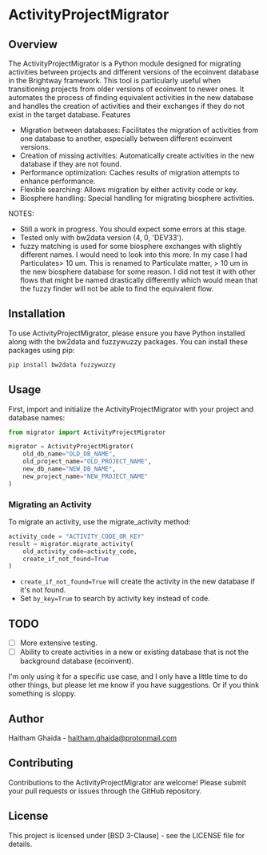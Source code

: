 # ActivityProjectMigrator
## Overview


The ActivityProjectMigrator is a Python module designed for migrating activities between projects and different versions of the ecoinvent database in the Brightway framework. This tool is particularly useful when transitioning projects from older versions of ecoinvent to newer ones. It automates the process of finding equivalent activities in the new database and handles the creation of activities and their exchanges if they do not exist in the target database.
Features

- Migration between databases: Facilitates the migration of activities from one database to another, especially between different ecoinvent versions.
- Creation of missing activities: Automatically create activities in the new database if they are not found.
- Performance optimization: Caches results of migration attempts to enhance performance.
- Flexible searching: Allows migration by either activity code or key.
- Biosphere handling: Special handling for migrating biosphere activities.

NOTES: 
- Still a work in progress. You should expect some errors at this stage.
- Tested only with bw2data version (4, 0, 'DEV33').
- fuzzy matching is used for some biosphere exchanges with slightly different names. I would need to look into this more. In my case I had Particulates> 10 um. This is renamed to Particulate matter, > 10 um in the new biosphere database for some reason. I did not test it with other flows that might be named drastically differently which would mean that the fuzzy finder will not be able to find the equivalent flow.
## Installation

To use ActivityProjectMigrator, please ensure you have Python installed along with the bw2data and fuzzywuzzy packages. You can install these packages using pip:

```bash
pip install bw2data fuzzywuzzy
```

## Usage
First, import and initialize the ActivityProjectMigrator with your project and database names:

```python
from migrator import ActivityProjectMigrator

migrator = ActivityProjectMigrator(
    old_db_name="OLD_DB_NAME",
    old_project_name="OLD_PROJECT_NAME",
    new_db_name="NEW_DB_NAME",
    new_project_name="NEW_PROJECT_NAME"
)
```
### Migrating an Activity

To migrate an activity, use the migrate_activity method:

```python
activity_code = "ACTIVITY_CODE_OR_KEY"
result = migrator.migrate_activity(
    old_activity_code=activity_code,
    create_if_not_found=True
)
```
- `create_if_not_found=True` will create the activity in the new database if it's not found.
- Set `by_key=True` to search by activity key instead of code.

## TODO
- [ ] More extensive testing.
- [ ] Ability to create activities in a new or existing database that is not the background database (ecoinvent).

I'm only using it for a specific use case, and I only have a little time to do other things, but please let me know if you have suggestions. Or if you think something is sloppy.

## Author

Haitham Ghaida - haitham.ghaida@protonmail.com

## Contributing

Contributions to the ActivityProjectMigrator are welcome! Please submit your pull requests or issues through the GitHub repository.

## License

This project is licensed under [BSD 3-Clause] - see the LICENSE file for details.
